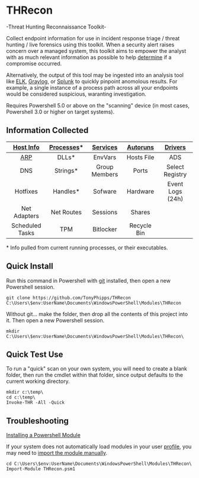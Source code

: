 # THRecon
-Threat Hunting Reconnaissance Toolkit-

Collect endpoint information for use in incident response triage / threat hunting / live forensics using this toolkit. When a security alert raises concern over a managed system, this toolkit aims to empower the analyst with as much relevant information as possible to help [determine](https://attack.mitre.org/wiki/Main_Page) if a compromise occurred.

Alternatively, the output of this tool may be ingested into an analysis tool like [ELK](https://www.elastic.co/elk-stack), [Graylog](https://www.graylog.org/), or [Splunk](https://www.splunk.com/) to quickly pinpoint anomolous results. For example, a single instance of a process path across all your endpoints would be considered suspicious, waranting investigation.

Requires Powershell 5.0 or above on the "scanning" device (in most cases, Powershell 3.0 or higher on target systems).

## Information Collected
| [Host Info](https://github.com/TonyPhipps/THRecon/blob/master/Functions/Get-THR_Computer.psm1) | [Processes](https://github.com/TonyPhipps/THRecon/blob/master/Functions/Get-THR_Processes.psm1)* | [Services](https://github.com/TonyPhipps/THRecon/blob/master/Functions/Get-THR_Services.psm1) | [Autoruns](https://github.com/TonyPhipps/THRecon/blob/master/Functions/Get-THR_Autoruns.psm1) | [Drivers](https://github.com/TonyPhipps/THRecon/blob/master/Functions/Get-THR_Drivers.psm1) |
| :---: | :---: | :---: | :---: | :---: |
| [ARP](https://github.com/TonyPhipps/THRecon/blob/master/Functions/Get-THR_ARP.psm1) | DLLs* | EnvVars | Hosts File | ADS |
| DNS | Strings* | Group Members | Ports | Select Registry |
| Hotfixes | Handles* | Sofware | Hardware | Event Logs (24h) |
| Net Adapters | Net Routes | Sessions | Shares | | 
| Scheduled Tasks | TPM | Bitlocker | Recycle Bin | |

\* Info pulled from current running processes, or their executables.
  
## Quick Install
Run this command in Powershell with [git](https://gitforwindows.org/) installed, then open a new Powershell session.
```
git clone https://github.com/TonyPhipps/THRecon C:\Users\$env:UserName\Documents\WindowsPowerShell\Modules\THRecon

```
Without git... make the folder, then drop all the contents of this project into it. Then open a new Powershell session.
```
mkdir C:\Users\$env:UserName\Documents\WindowsPowerShell\Modules\THRecon\
```
## Quick Test Use
To run a "quick" scan on your own system, you will need to create a blank folder, then run the cmdlet within that folder, since output defaults to the current working directory.

```
mkdir c:\temp\
cd c:\temp\
Invoke-THR -All -Quick
```

## Troubleshooting
[Installing a Powershell Module](https://msdn.microsoft.com/en-us/library/dd878350(v=vs.85).aspx)

If your system does not automatically load modules in your user [profile](https://docs.microsoft.com/en-us/powershell/module/microsoft.powershell.core/about/about_profiles?view=powershell-6), you may need to [import the module manually](https://msdn.microsoft.com/en-us/library/dd878284(v=vs.85).aspx).

```
cd C:\Users\$env:UserName\Documents\WindowsPowerShell\Modules\THRecon\
Import-Module THRecon.psm1
```

